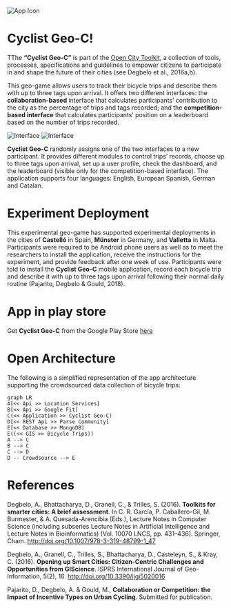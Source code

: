 ![App Icon](https://github.com/diegopajarito/Mag-ike/blob/master/app/src/main/res/mipmap-hdpi/ic_launcher.png)
# Cyclist Geo-C! 

TThe **“Cyclist Geo-C”**  is part of the [Open City Toolkit](http://geo-c.eu/opencitytoolkit), a collection of tools, processes, specifications and guidelines to empower citizens to participate in and shape the future of their cities (see Degbelo et al., 2016a,b).

This geo-game allows users to track their bicycle trips and describe them with up to three tags upon arrival. It offers two different interfaces: the **collaboration-based** interface that calculates participants’ contribution to the city as the percentage of trips and tags recorded; and the **competition-based interface** that calculates participants’ position on a leaderboard based on the number of trips recorded.  


![Interface](https://lh3.googleusercontent.com/oPgE4m5HaXLDTVcXWhfuiLtUx_Gx6inAP6mA-BI2nGYisk7ayjQS7QY61LoE_U9_cCPj=w1366-h684-rw) ![Interface](https://lh3.googleusercontent.com/29DSlHsMj1Q2nHHK0y9MH1E6_X7G7jeoMqVYl6rZD1yH6c_B7lh1GpVCRQXW91_CHVY=w1366-h684-rw)

**Cyclist Geo-C** randomly assigns one of the two interfaces to a new participant. It provides different modules to control trips’ records, choose up to three tags upon arrival, set up a user profile, check the dashboard, and the leaderboard (visible only for the competition-based interface). The application supports four languages: English, European Spanish, German and Catalan.

# Experiment Deployment

This experimental geo-game has supported experimental deployments in the cities of **Castelló** in Spain, **Münster** in Germany, and **Valletta** in Malta. Participants were required to be Android phone users as well as to meet the researchers to install the application, receive the instructions for the experiment, and provide feedback after one week of use. Participants were told to install the **Cyclist Geo-C** mobile application, record each bicycle trip and describe it with up to three tags upon arrival following their normal daily routine (Pajarito, Degbelo & Gould, 2018).

# App in play store

Get **Cyclist Geo-C** from the Google Play Store [here](https://play.google.com/store/apps/details?id=geoc.uji.esr7.mag_ike)

# Open Architecture

The following is a simplified representation of the app architecture supporting the crowdsourced data collection of bicycle trips:

```mermaid
graph LR
A[<< Api >> Location Services] 
B[<< Api >> Google Fit]
C(<< Application >> Cyclist Geo-C)
D[<< REST Api >> Parse Community]
E[<< Database >> MongoDB]
E((<< GIS >> Bicycle Trips))
A --> C
B --> C
C --> D
D -- Crowdsource --> E
```

# References

Degbelo, A., Bhattacharya, D., Granell, C., & Trilles, S. (2016). **Toolkits for smarter cities: A brief assessment**. In C. R. García, P. Caballero-Gil, M. Burmester, & A. Quesada-Arencibia (Eds.), Lecture Notes in Computer Science (including subseries Lecture Notes in Artificial Intelligence and Lecture Notes in Bioinformatics) (Vol. 10070 LNCS, pp. 431–436). Springer, Cham. http://doi.org/10.1007/978-3-319-48799-1_47

Degbelo, A., Granell, C., Trilles, S., Bhattacharya, D., Casteleyn, S., & Kray, C. (2016). **Opening up Smart Cities: Citizen-Centric Challenges and Opportunities from GIScience**. ISPRS International Journal of Geo-Information, 5(2), 16. http://doi.org/10.3390/ijgi5020016

Pajarito, D., Degbelo, A. & Gould, M., **Collaboration or Competition: the Impact of Incentive Types on Urban Cycling**. Submitted for publication.
